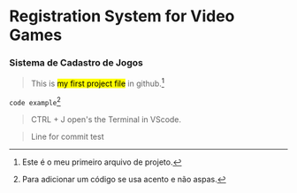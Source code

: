 # Registration System for Video Games
### **Sistema de Cadastro de Jogos**

> This is <mark>my first project file</mark> in github.[^1]

`code example`[^2]

> CTRL + J open's the Terminal in VScode.

> Line for commit test


[^1]:Este é o meu primeiro arquivo de projeto.
[^2]: Para adicionar um código se usa acento e não aspas.

